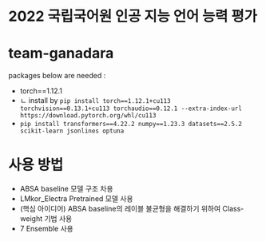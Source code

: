 # 2022 국립국어원 인공 지능 언어 능력 평가 
# team-ganadara
packages below are needed :
- torch==1.12.1
- ㄴ install by `pip install torch==1.12.1+cu113 torchvision==0.13.1+cu113 torchaudio==0.12.1 --extra-index-url https://download.pytorch.org/whl/cu113`
- `pip install transformers==4.22.2 numpy==1.23.3 datasets==2.5.2 scikit-learn jsonlines optuna`

# 사용 방법
- ABSA baseline 모델 구조 차용
- LMkor_Electra Pretrained 모델 사용
- (핵심 아이디어) ABSA baseline의 레이블 불균형을 해결하기 위하여 Class-weight 기법 사용
- 7 Ensemble 사용
